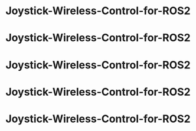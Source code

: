 # Joystick-Wireless-Control-for-ROS2
# Joystick-Wireless-Control-for-ROS2
# Joystick-Wireless-Control-for-ROS2
# Joystick-Wireless-Control-for-ROS2
# Joystick-Wireless-Control-for-ROS2

